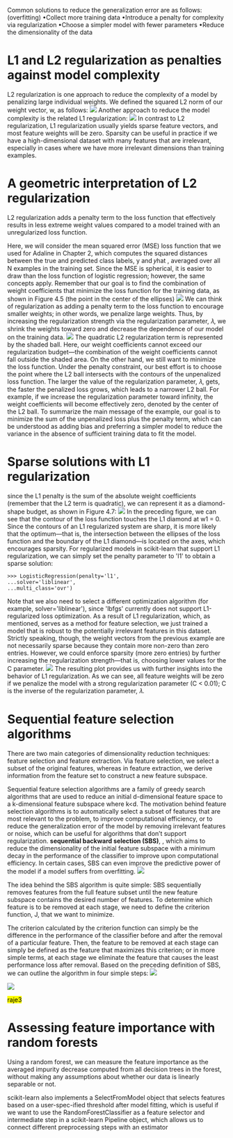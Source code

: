 Common solutions to reduce the generalization error are as follows: (overfitting)
•Collect more training data
•Introduce a penalty for complexity via regularization
•Choose a simpler model with fewer parameters
•Reduce the dimensionality of the data

# L1 and L2 regularization as penalties against model complexity
L2 regularization is one approach to reduce the complexity of a model by penalizing large individual weights. We defined the squared L2 norm of our weight vector, w, as follows:
![](https://i.imgur.com/edOWWCq.png)
Another approach to reduce the model complexity is the related L1 regularization:
![](https://i.imgur.com/6vhpk4f.png)
In contrast to L2 regularization, L1 regularization usually yields sparse feature vectors, and most feature weights will be zero.
Sparsity can be useful in practice if we have a high-dimensional dataset with
many features that are irrelevant, especially in cases where we have more irrelevant dimensions than training examples.
# A geometric interpretation of L2 regularization
L2 regularization adds a penalty term to the loss function that
effectively results in less extreme weight values compared to a model trained with an unregularized loss function.

Here, we will consider the mean squared error (MSE) loss function that we used for Adaline in Chapter 2, which computes the squared distances between the true and predicted class labels, y and 𝑦hat , averaged over all N examples in the training set. Since the MSE is spherical, it is easier to draw than the loss function of logistic regression; however, the same concepts apply. Remember that our goal is to find the combination of weight coefficients that minimize the loss function for the training data, as shown in Figure 4.5 (the point in the center of the ellipses)
![](https://i.imgur.com/d8gLmja.png)
We can think of regularization as adding a penalty term to the loss function to encourage smaller weights; in other words, we penalize large weights. Thus, by increasing the regularization strength via the regularization parameter, 𝜆, we shrink the weights toward zero and decrease the dependence of our model on the training data.
![](https://i.imgur.com/o7nvwfT.png)
The quadratic L2 regularization term is represented by the shaded ball. Here, our weight coefficients cannot exceed our regularization budget—the combination of the weight coefficients cannot fall outside the shaded area.
On the other hand, we still want to minimize the loss function. Under the penalty
constraint, our best effort is to choose the point where the L2 ball intersects with the contours of the unpenalized loss function. The larger the value of the regularization parameter, 𝜆, gets, the faster the penalized loss grows, which leads to a narrower L2 ball. For example, if we increase the regularization parameter toward infinity, the weight coefficients will become effectively zero, denoted by the center of the L2 ball. To summarize the main message of the example, our goal is to minimize the sum of the unpenalized loss plus the penalty term, which can be understood as adding bias and preferring a simpler model to reduce the variance in the absence of sufficient training data to fit the model.
# Sparse solutions with L1 regularization
since the L1 penalty is the sum of the absolute weight coefficients (remember that the L2 term is quadratic), we can represent it as a diamond-shape budget, as shown in Figure 4.7:
![](https://i.imgur.com/pOLHvFd.png)
In the preceding figure, we can see that the contour of the loss function touches the L1 diamond at w1 = 0. Since the contours of an L1 regularized system are sharp, it is more likely that the optimum—that is, the intersection between the ellipses of the loss function and the boundary of the L1 diamond—is located on the axes, which encourages sparsity.
For regularized models in scikit-learn that support L1 regularization, we can simply set the penalty parameter to 'l1' to obtain a sparse solution:
```
>>> LogisticRegression(penalty='l1',
...solver='liblinear',
...multi_class='ovr')
```
Note that we also need to select a different optimization algorithm (for example, solver='liblinear'), since 'lbfgs' currently does not support L1-regularized loss optimization.
As a result of L1 regularization, which, as mentioned, serves as a method for feature selection, we just trained a model that is robust to the potentially irrelevant features in this dataset.
Strictly speaking, though, the weight vectors from the previous example are not necessarily sparse because they contain more non-zero than zero entries. However, we could enforce sparsity (more zero entries) by further increasing the regularization strength—that is, choosing lower values for the C parameter.
![](https://i.imgur.com/6FNNzO7.png)
The resulting plot provides us with further insights into the behavior of L1 regularization. As we can see, all feature weights will be zero if we penalize the model with a strong regularization parameter (C < 0.01); C is the inverse of the regularization parameter, 𝜆.
# Sequential feature selection algorithms
There are two main categories of dimensionality reduction techniques: feature selection and feature extraction.
Via feature selection, we select a subset of the original features, whereas in feature extraction, we derive information from the feature set to construct a new feature subspace.

Sequential feature selection algorithms are a family of greedy search algorithms that are used to reduce an initial d-dimensional feature space to a k-dimensional feature subspace where k<d. The motivation behind feature selection algorithms is to automatically select a subset of features that are  most relevant to the problem, to improve computational efficiency, or to reduce the generalization error of the model by removing irrelevant features or noise, which can be useful for algorithms that don’t support regularization.
**sequential backward selection (SBS)**, , which aims to reduce the dimensionality of the initial feature subspace with a minimum decay in the performance of the classifier to improve upon computational efficiency. In certain cases, SBS can even improve the predictive power of the model if a model suffers from overfitting.
![](https://i.imgur.com/wAwSl9g.png)

The idea behind the SBS algorithm is quite simple: SBS sequentially removes features from the full feature subset until the new feature subspace contains the desired number of features. To determine which feature is to be removed at each stage, we need to define the criterion function, J, that we want to minimize.

The criterion calculated by the criterion function can simply be the difference in the performance of the classifier before and after the removal of a particular feature. Then, the feature to be removed at each stage can simply be defined as the feature that maximizes this criterion; or in more simple terms, at each stage we eliminate the feature that causes the least performance loss after removal. Based on the preceding definition of SBS, we can outline the algorithm in four simple steps:
![](https://i.imgur.com/ENPUBTV.png)

![](https://i.imgur.com/uxYLZhe.png)


<mark>raje3</mark>

# Assessing feature importance with random forests
Using a random forest, we can measure the feature importance as the averaged impurity decrease computed from all decision trees in the forest, without making any assumptions about whether our data is linearly separable or not.

scikit-learn also implements a SelectFromModel object that selects features based on a user-spec-ified threshold after model fitting, which is useful if we want to use the RandomForestClassifier as a feature selector and intermediate step in a scikit-learn Pipeline object, which allows us to connect different preprocessing steps with an estimator